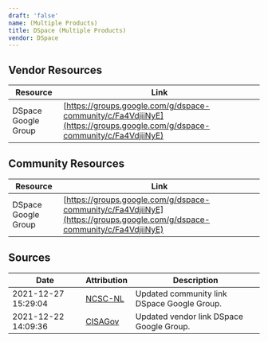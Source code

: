 ```yaml
---
draft: 'false'
name: (Multiple Products)
title: DSpace (Multiple Products)
vendor: DSpace
---
```


## Vendor Resources
| Resource | Link |
| --- | --- |
| DSpace Google Group | [https://groups.google.com/g/dspace-community/c/Fa4VdjiiNyE](https://groups.google.com/g/dspace-community/c/Fa4VdjiiNyE) |

## Community Resources
| Resource | Link |
| --- | --- |
| DSpace Google Group | [https://groups.google.com/g/dspace-community/c/Fa4VdjiiNyE](https://groups.google.com/g/dspace-community/c/Fa4VdjiiNyE) |


## Sources
| Date | Attribution | Description |
| --- | --- | --- |
| 2021-12-27 15:29:04 | [NCSC-NL](https://github.com/NCSC-NL/log4shell/blob/main/software/README.md) | Updated community link DSpace Google Group.  |
| 2021-12-22 14:09:36 | [CISAGov](https://raw.githubusercontent.com/cisagov/log4j-affected-db/develop/README.md) | Updated vendor link DSpace Google Group.  |
